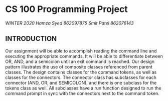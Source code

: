 # CS 100 Programming Project

*WINTER 2020*
*Hamza Syed 862097875*
*Smit Patel 862076143*

## INTRODUCTION
  Our assignment will be able to accomplish reading the command line and executing the appropriate commands. It will be able
  to differentiate between OR, AND, and a semicolon until an exit command is reached. Our design pattern illustrates the use
  of composite classes referenced from parent classes. The design contains classes for the command tokens, as well as classes
  for the connectors. The connector class has subclasses for each connector (AND, OR, and SEMICOLON), and there is one 
  subclass for the tokens class as well. All subclasses have a run function designed to run the command prompt in sync with 
  the connectors next to the command token.
